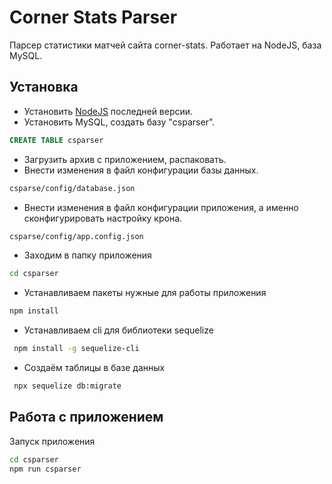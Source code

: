 # Corner Stats Parser
Парсер статистики матчей сайта corner-stats. Работает на NodeJS, база MySQL.

## Установка
- Установить [NodeJS](https://nodejs.org/en/) последней версии.
- Установить MySQL, создать базу "csparser".
```sql
CREATE TABLE csparser
```
- Загрузить архив с приложением, распаковать.
- Внести изменения в файл конфигурации базы данных.
```sh
csparse/config/database.json
```
- Внести изменения в файл конфигурации приложения, а именно сконфигурировать настройку крона.
```sh
csparse/config/app.config.json
```

- Заходим в папку приложения

```sh
cd csparser
```

- Устанавливаем пакеты нужные для работы приложения
```sh
npm install
```

- Устанавливаем cli для библиотеки sequelize
```sh
 npm install -g sequelize-cli
```

- Создаём таблицы в базе данных
```sh
 npx sequelize db:migrate
```
## Работа с приложением
Запуск приложения
```sh
cd csparser
npm run csparser
```
